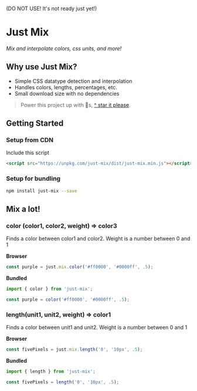 (DO NOT USE!  It's not ready just yet!)

# Just Mix

*Mix and interpolate colors, css units, and more!*

## Why use Just Mix?

- Simple CSS datatype detection and interpolation
- Handles colors, lengths, percentages, etc.
- Small download size with no dependencies

> Power this project up with 🌟s,  [^ star it please](https://github.com/just-animate/just-mix/stargazers).

## Getting Started

### Setup from CDN
Include this script
```html
<script src="https://unpkg.com/just-mix/dist/just-mix.min.js"></script>
```

### Setup for bundling

```bash
npm install just-mix --save
```

## Mix a lot!

### color (color1, color2, weight) => color3
Finds a color between color1 and color2.  Weight is a number between 0 and 1

**Browser**
```ts
const purple = just.mix.color('#ff0000', '#0000ff', .5);
```

**Bundled**
```ts
import { color } from 'just-mix';

const purple = color('#ff0000', '#0000ff', .5);
```

### length(unit1, unit2, weight) => color1
Finds a color between unit1 and unit2.  Weight is a number between 0 and 1

**Browser**
```ts
const fivePixels = just.mix.length('0', '10px', .5);
```

**Bundled**
```ts
import { length } from 'just-mix';

const fivePixels = length('0', '10px', .5);
```
